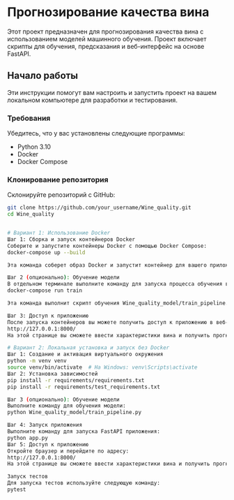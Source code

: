 # Прогнозирование качества вина

Этот проект предназначен для прогнозирования качества вина с использованием моделей машинного обучения. Проект включает скрипты для обучения, предсказания и веб-интерфейс на основе FastAPI.

## Начало работы

Эти инструкции помогут вам настроить и запустить проект на вашем локальном компьютере для разработки и тестирования.

### Требования

Убедитесь, что у вас установлены следующие программы:

- Python 3.10
- Docker
- Docker Compose

### Клонирование репозитория

Склонируйте репозиторий с GitHub:

```bash
git clone https://github.com/your_username/Wine_quality.git
cd Wine_quality


# Вариант 1: Использование Docker
Шаг 1: Сборка и запуск контейнеров Docker
Соберите и запустите контейнеры Docker с помощью Docker Compose:
docker-compose up --build

Эта команда соберет образ Docker и запустит контейнер для вашего приложения.

Шаг 2 (опционально): Обучение модели
В отдельном терминале выполните команду для запуска процесса обучения внутри контейнера Docker:
docker-compose run train

Эта команда выполнит скрипт обучения Wine_quality_model/train_pipeline.py внутри контейнера.

Шаг 3: Доступ к приложению
После запуска контейнеров вы можете получить доступ к приложению в веб-браузере по адресу:
http://127.0.0.1:8000/
На этой странице вы сможете ввести характеристики вина и получить прогноз качества.

# Вариант 2: Локальная установка и запуск без Docker
Шаг 1: Создание и активация виртуального окружения
python -m venv venv
source venv/bin/activate  # На Windows: venv\Scripts\activate
Шаг 2: Установка зависимостей
pip install -r requirements/requirements.txt
pip install -r requirements/test_requirements.txt

Шаг 3 (опционально): Обучение модели
Выполните команду для обучения модели:
python Wine_quality_model/train_pipeline.py

Шаг 4: Запуск приложения
Выполните команду для запуска FastAPI приложения:
python app.py
Шаг 5: Доступ к приложению
Откройте браузер и перейдите по адресу:
http://127.0.0.1:8000/
На этой странице вы сможете ввести характеристики вина и получить прогноз качества.

Запуск тестов
Для запуска тестов используйте следующую команду:
pytest
